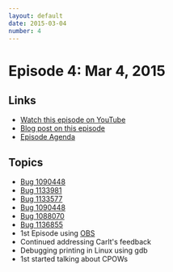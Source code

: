 ```yaml
---
layout: default
date: 2015-03-04
number: 4
---
```


# Episode 4: Mar 4, 2015

## Links
* [Watch this episode on YouTube](https://www.youtube.com/watch?v=s9o6gySZmXM)
* [Blog post on this episode](https://mikeconley.ca/blog/2015/03/05/the-joy-of-coding-episode-4/)
* [Episode Agenda](https://www.evernote.com/l/AbKmofqw6uVGTbKjyzhv4HJFeGFcHeLD1Uk)
## Topics

* [Bug 1090448](https://bugzilla.mozilla.org/show_bug.cgi?id=1090448)
* [Bug 1133981](https://bugzilla.mozilla.org/show_bug.cgi?id=1133981)
* [Bug 1133577](https://bugzilla.mozilla.org/show_bug.cgi?id=1133577)
* [Bug 1090448](https://bugzilla.mozilla.org/show_bug.cgi?id=1090448)
* [Bug 1088070](https://bugzilla.mozilla.org/show_bug.cgi?id=1088070)
* [Bug 1136855](https://bugzilla.mozilla.org/show_bug.cgi?id=1136855)
* 1st Episode using [OBS](https://obsproject.com/)
* Continued addressing Carlt's feedback
* Debugging printing in Linux using gdb
* 1st started talking about CPOWs
